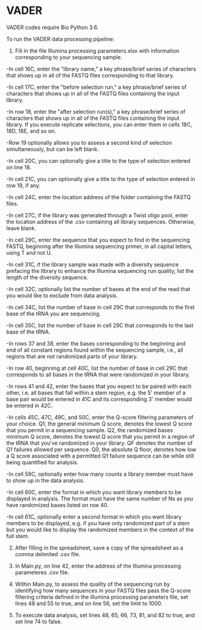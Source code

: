 # VADER
VADER codes require Bio Python 3.6. 


To run the VADER data processing pipeline:


1. Fill in the file Illumina processing parameters.xlsx with information corresponding to your sequencing sample. 

-In cell 16C, enter the "library name," a key phrase/brief series of characters that shows up in all of the FASTQ files corresponding to that library. 

-In cell 17C, enter the "before selection run," a key phrase/brief series of characters that shows up in all of the FASTQ files containing the input library.

-In row 18, enter the "after selection run(s)," a key phrase/brief series of characters that shows up in all of the FASTQ files containing the input library. If you execute replicate selections, you can enter them in cells 18C, 18D, 18E, and so on.

-Row 19 optionally allows you to assess a second kind of selection simultaneously, but can be left blank.

-In cell 20C, you can optionally give a title to the type of selection entered on line 18.

-In cell 21C, you can optionally give a title to the type of selection entered in row 19, if any.

-In cell 24C, enter the location address of the folder containing the FASTQ files.

-In cell 27C, if the library was generated through a Twist oligo pool, enter the location address of the .csv containing all library sequences. Otherwise, leave blank.

-In cell 29C, enter the sequence that you expect to find in the sequencing FASTQ, beginning after the Illumina sequencing primer, in all capital letters, using T and not U.

-In cell 31C, if the library sample was made with a diversity sequence prefacing the library to enhance the Illumina sequencing run quality, list the length of the diversity sequence.

-In cell 32C, optionally list the number of bases at the end of the read that you would like to exclude from data analysis.

-In cell 34C, list the number of base in cell 29C that corresponds to the first base of the tRNA you are sequencing.

-In cell 35C, list the number of base in cell 29C that corresponds to the last base of the tRNA.

-In rows 37 and 38, enter the bases corresponding to the beginning and end of all constant regions found within the sequencing sample, i.e., all regions that are not randomized parts of your library.

-In row 40, beginning at cell 40C, list the number of base in cell 29C that corresponds to all bases in the tRNA that were randomized in your library. 

-In rows 41 and 42, enter the bases that you expect to be paired with each other, i.e. all bases that fall within a stem region, e.g. the 5' member of a base pair would be entered in 41C and its corresponding 3' member would be entered in 42C.

-In cells 45C, 47C, 49C, and 50C, enter the Q-score filtering parameters of your choice. Q1, the general minimum Q score, denotes the lowest Q score that you permit in a sequencing sample. Q2, the randomized bases minimum Q score, denotes the lowest Q score that you permit in a region of the tRNA that you've randomized in your library. QF denotes the number of Q1 failures allowed per sequence. Q0, the absolute Q floor, denotes how low a Q score associated with a permitted Q1 failure sequence can be while still being quantified for analysis.

-In cell 59C, optionally enter how many counts a library member must have to show up in the data analysis.

-In cell 60C, enter the format in which you want library members to be displayed in analysis. The format must have the same number of Ns as you have randomized bases listed on row 40.

-In cell 61C, optionally enter a second format in which you want library members to be displayed, e.g. if you have only randomized part of a stem but you would like to display the randomized members in the context of the full stem.


2. After filling in the spreadsheet, save a copy of the spreadsheet as a comma delimited .csv file.


3. In Main.py, on line 42, enter the address of the Illumina processing parameteres .csv file.


4. Within Main.py, to assess the quality of the sequencing run by identifying how many sequences in your FASTQ files pass the Q-score filtering criteria defined in the Illumina processing parameters file, set lines 48 and 55 to true, and on line 56, set the limit to 1000.


5. To execute data analysis, set lines 48, 65, 66, 73, 81, and 82 to true, and set line 74 to false. 

